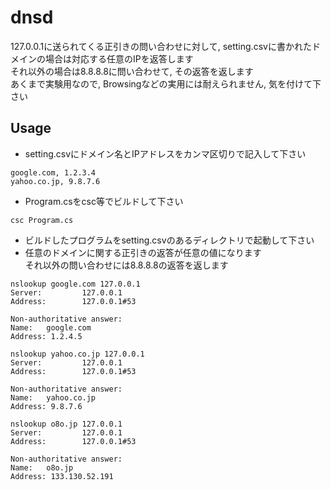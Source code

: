 # dnsd
127.0.0.1に送られてくる正引きの問い合わせに対して, setting.csvに書かれたドメインの場合は対応する任意のIPを返答します  
それ以外の場合は8.8.8.8に問い合わせて, その返答を返します  
あくまで実験用なので, Browsingなどの実用には耐えられません, 気を付けて下さい  

## Usage
- setting.csvにドメイン名とIPアドレスをカンマ区切りで記入して下さい
```
google.com, 1.2.3.4
yahoo.co.jp, 9.8.7.6
```
- Program.csをcsc等でビルドして下さい
```
csc Program.cs
```
- ビルドしたプログラムをsetting.csvのあるディレクトリで起動して下さい
- 任意のドメインに関する正引きの返答が任意の値になります  
それ以外の問い合わせには8.8.8.8の返答を返します
```
nslookup google.com 127.0.0.1
Server:         127.0.0.1
Address:        127.0.0.1#53

Non-authoritative answer:
Name:   google.com
Address: 1.2.4.5

nslookup yahoo.co.jp 127.0.0.1
Server:         127.0.0.1
Address:        127.0.0.1#53

Non-authoritative answer:
Name:   yahoo.co.jp
Address: 9.8.7.6

nslookup o8o.jp 127.0.0.1
Server:         127.0.0.1
Address:        127.0.0.1#53

Non-authoritative answer:
Name:   o8o.jp
Address: 133.130.52.191
```
